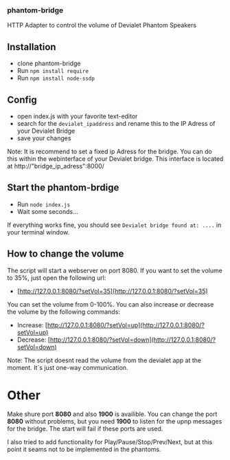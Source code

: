 ### phantom-bridge
HTTP Adapter to control the volume of Devialet Phantom Speakers

## Installation

* clone phantom-bridge
* Run `npm install require`
* Run `npm install node-ssdp`


## Config 
* open index.js with your favorite text-editor
* search for the `devialet_ipaddress` and rename this to the IP Adress of your Devialet Bridge
* save your changes

Note: It is recommend to set a fixed ip Adress for the bridge. You can do this within the webinterface of your Devialet bridge. This interface is located at http://"bridge_ip_adress":8000/


## Start the phantom-brdige
* Run `node index.js`
* Wait some seconds...

If everything works fine, you should see `Devialet bridge found at: ....` in your terminal window. 


## How to change the volume
The script will start a webserver on port 8080. If you want to set the volume to 35%, just open the following url:

- [http://127.0.0.1:8080/?setVol=35](http://127.0.0.1:8080/?setVol=35)

You can set the volume from 0-100%. 
You can also increase or decrease the volume by the following commands:

- Increase: [http://127.0.0.1:8080/?setVol=up](http://127.0.0.1:8080/?setVol=up)
- Decrease: [http://127.0.0.1:8080/?setVol=down](http://127.0.0.1:8080/?setVol=down)


Note: The script doesnt read the volume from the devialet app at the moment. It´s just one-way communication. 



# Other
Make shure port **8080** and also **1900** is availible. You can change the port **8080** without problems, but you need **1900** to listen for the upnp messages for the bridge. The start will fail if these ports are used. 

I also tried to add functionality for Play/Pause/Stop/Prev/Next, but at this point it seams not to be implemented in the phantoms. 